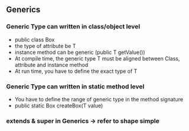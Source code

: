 ## Generics

### Generic Type can written in class/object level
- public class Box<T>
- the type of attribute be T
- instance method can be generic (public T getValue())
- At compile time, the generic type T must be aligned between Class, attribute and instance method
- At run time, you have to define the exact type of T

### Generic Type can written in static method level
- You have to define the range of generic type in the method signature
- public static <T> Box <T> createBox(T value)

### extends & super in Generics -> refer to shape simple
